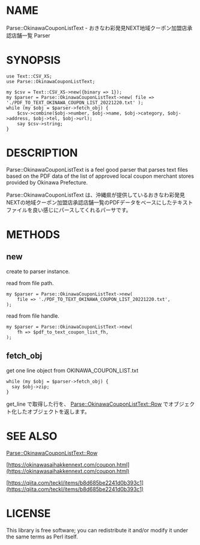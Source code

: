 
# NAME

Parse::OkinawaCouponListText - おきなわ彩発見NEXT地域クーポン加盟店承認店舗一覧 Parser

# SYNOPSIS

    use Text::CSV_XS;
    use Parse::OkinawaCouponListText;

    my $csv = Text::CSV_XS->new({binary => 1});
    my $parser = Parse::OkinawaCouponListText->new( file => './PDF_TO_TEXT_OKINAWA_COUPON_LIST_20221220.txt' );
    while (my $obj = $parser->fetch_obj) {
        $csv->combine($obj->number, $obj->name, $obj->category, $obj->address, $obj->tel, $obj->url);
        say $csv->string;
    }

# DESCRIPTION

Parse::OkinawaCouponListText is a feel good parser that parses text files based on the PDF data of the list of approved local coupon merchant stores provided by Okinawa Prefecture.

Parse::OkinawaCouponListText は、沖縄県が提供しているおきなわ彩発見NEXTの地域クーポン加盟店承認店舗一覧のPDFデータをベースにしたテキストファイルを良い感じにパースしてくれるパーサです。

# METHODS

## new

create to parser instance.

read from file path.

    my $parser = Parse::OkinawaCouponListText->new(
        file => './PDF_TO_TEXT_OKINAWA_COUPON_LIST_20221220.txt',
    );

read from file handle.

    my $parser = Parse::OkinawaCouponListText->new(
        fh => $pdf_to_text_coupon_list_fh,
    );

## fetch\_obj

get one line object from OKINAWA_COUPON_LIST.txt

    while (my $obj = $parser->fetch_obj) {
      say $obj->zip;
    }

get_line で取得した行を、 [Parse::OkinawaCouponListText::Row](https://github.com/teckl/p5-Parse-OkinawaCouponListText/blob/main/lib/Parse/OkinawaCouponListText/Row.pm) でオブジェクト化したオブジェクトを返します。

# SEE ALSO

[Parse::OkinawaCouponListText::Row](https://github.com/teckl/p5-Parse-OkinawaCouponListText/blob/main/lib/Parse/OkinawaCouponListText/Row.pm)

[https://okinawasaihakkennext.com/coupon.html](https://okinawasaihakkennext.com/coupon.html)

[https://qiita.com/teckl/items/b8d685be2241d0b393c1](https://qiita.com/teckl/items/b8d685be2241d0b393c1)

# LICENSE

This library is free software; you can redistribute it and/or modify
it under the same terms as Perl itself.
